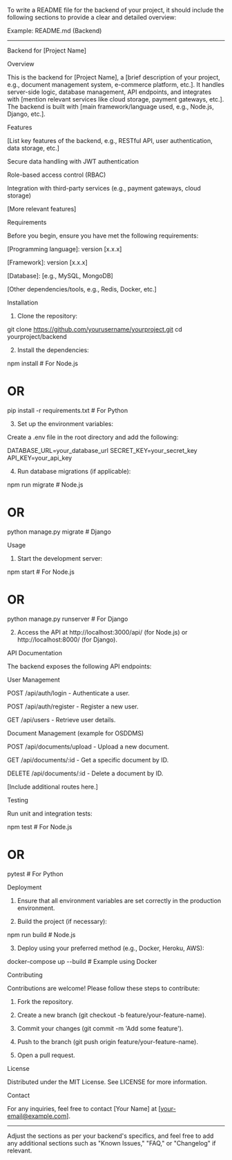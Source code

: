 To write a README file for the backend of your project, it should include the following sections to provide a clear and detailed overview:

Example: README.md (Backend)


---

Backend for [Project Name]

Overview

This is the backend for [Project Name], a [brief description of your project, e.g., document management system, e-commerce platform, etc.]. It handles server-side logic, database management, API endpoints, and integrates with [mention relevant services like cloud storage, payment gateways, etc.]. The backend is built with [main framework/language used, e.g., Node.js, Django, etc.].

Features

[List key features of the backend, e.g., RESTful API, user authentication, data storage, etc.]

Secure data handling with JWT authentication

Role-based access control (RBAC)

Integration with third-party services (e.g., payment gateways, cloud storage)

[More relevant features]


Requirements

Before you begin, ensure you have met the following requirements:

[Programming language]: version [x.x.x]

[Framework]: version [x.x.x]

[Database]: [e.g., MySQL, MongoDB]

[Other dependencies/tools, e.g., Redis, Docker, etc.]


Installation

1. Clone the repository:

git clone https://github.com/yourusername/yourproject.git
cd yourproject/backend


2. Install the dependencies:

npm install   # For Node.js
# OR
pip install -r requirements.txt  # For Python


3. Set up the environment variables:

Create a .env file in the root directory and add the following:

DATABASE_URL=your_database_url
SECRET_KEY=your_secret_key
API_KEY=your_api_key


4. Run database migrations (if applicable):

npm run migrate   # Node.js
# OR
python manage.py migrate  # Django



Usage

1. Start the development server:

npm start   # For Node.js
# OR
python manage.py runserver  # For Django


2. Access the API at http://localhost:3000/api/ (for Node.js) or http://localhost:8000/ (for Django).



API Documentation

The backend exposes the following API endpoints:

User Management

POST /api/auth/login - Authenticate a user.

POST /api/auth/register - Register a new user.

GET /api/users - Retrieve user details.


Document Management (example for OSDDMS)

POST /api/documents/upload - Upload a new document.

GET /api/documents/:id - Get a specific document by ID.

DELETE /api/documents/:id - Delete a document by ID.


[Include additional routes here.]

Testing

Run unit and integration tests:

npm test   # For Node.js
# OR
pytest   # For Python

Deployment

1. Ensure that all environment variables are set correctly in the production environment.


2. Build the project (if necessary):

npm run build  # Node.js


3. Deploy using your preferred method (e.g., Docker, Heroku, AWS):

docker-compose up --build   # Example using Docker



Contributing

Contributions are welcome! Please follow these steps to contribute:

1. Fork the repository.


2. Create a new branch (git checkout -b feature/your-feature-name).


3. Commit your changes (git commit -m 'Add some feature').


4. Push to the branch (git push origin feature/your-feature-name).


5. Open a pull request.



License

Distributed under the MIT License. See LICENSE for more information.

Contact

For any inquiries, feel free to contact [Your Name] at [your-email@example.com].


---

Adjust the sections as per your backend's specifics, and feel free to add any additional sections such as "Known Issues," "FAQ," or "Changelog" if relevant.

